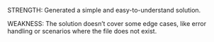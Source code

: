 STRENGTH:
Generated a simple and easy-to-understand solution.

WEAKNESS:
The solution doesn’t cover some edge cases, like error handling or scenarios where the file does not exist.
